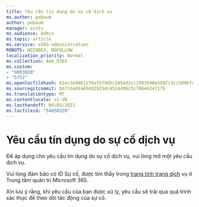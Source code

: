 ```yaml
---
title: Yêu cầu tín dụng do sự cố dịch vụ
ms.author: pebaum
author: pebaum
manager: scotv
ms.audience: Admin
ms.topic: article
ms.service: o365-administration
ROBOTS: NOINDEX, NOFOLLOW
localization_priority: Normal
ms.collection: Adm_O365
ms.custom:
- "9003020"
- "5752"
ms.openlocfilehash: 62ec3e9861270afd79d5c585ed3cc2993590e556fc3cc509bfda3e5d28850f0c
ms.sourcegitcommit: b5f7da89a650d2915dc652449623c78be6247175
ms.translationtype: MT
ms.contentlocale: vi-VN
ms.lasthandoff: 08/05/2021
ms.locfileid: "54050320"
---
```

# <a name="credit-request-due-to-a-service-outage"></a>Yêu cầu tín dụng do sự cố dịch vụ

Để áp dụng cho yêu cầu tín dụng do sự cố dịch vụ, vui lòng mở một yêu cầu dịch vụ.

Vui lòng đảm bảo có ID Sự cố, được tìm thấy trong [trang tình trạng dịch](https://docs.microsoft.com/office365/enterprise/view-service-health) vụ ở Trung tâm quản trị Microsoft 365.

Xin lưu ý rằng, khi yêu cầu của bạn được xử lý, yêu cầu sẽ trải qua quá trình xác thực để theo dõi tác động của sự cố.
